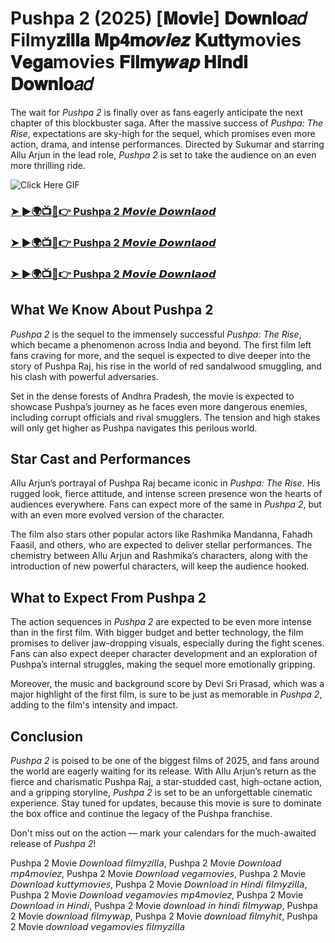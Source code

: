 # Pushpa 2 (2025) [𝐌𝐨𝐯𝐢e] 𝐃𝐨𝐰𝐧𝐥𝐨𝑎𝑑 Filmy𝐳𝐢𝐥𝐥𝐚 𝐌𝐩𝟒𝐦𝒐𝒗𝒊𝒆𝒛 𝐊𝐮𝐭𝐭𝐲movies 𝐕𝐞𝐠𝐚movies 𝐅𝐢𝐥𝐦𝐲𝒘𝒂𝒑 𝐇𝐢𝐧𝐝𝐢 𝐃𝐨𝐰𝐧𝐥𝐨𝑎𝑑

The wait for *Pushpa 2* is finally over as fans eagerly anticipate the next chapter of this blockbuster saga. After the massive success of *Pushpa: The Rise*, expectations are sky-high for the sequel, which promises even more action, drama, and intense performances. Directed by Sukumar and starring Allu Arjun in the lead role, *Pushpa 2* is set to take the audience on an even more thrilling ride.

![Click Here GIF](https://media.tenor.com/qWWK-O83J5YAAAAi/click-here.gif)
<h3><a href="https://movieslink.short.gy/pushpa-2">➤ ►🌍📺📱👉 Pushpa 2 𝙈𝙤𝙫𝙞𝙚 𝘿𝙤𝙬𝙣𝙡𝙖𝙤𝙙</a></h3>

<h3><a href="https://movieslink.short.gy/pushpa-2">➤ ►🌍📺📱👉 Pushpa 2 𝙈𝙤𝙫𝙞𝙚 𝘿𝙤𝙬𝙣𝙡𝙖𝙤𝙙</a></h3>

<h3><a href="https://movieslink.short.gy/pushpa-2">➤ ►🌍📺📱👉 Pushpa 2 𝙈𝙤𝙫𝙞𝙚 𝘿𝙤𝙬𝙣𝙡𝙖𝙤𝙙</a></h3>

## What We Know About Pushpa 2

*Pushpa 2* is the sequel to the immensely successful *Pushpa: The Rise*, which became a phenomenon across India and beyond. The first film left fans craving for more, and the sequel is expected to dive deeper into the story of Pushpa Raj, his rise in the world of red sandalwood smuggling, and his clash with powerful adversaries.

Set in the dense forests of Andhra Pradesh, the movie is expected to showcase Pushpa’s journey as he faces even more dangerous enemies, including corrupt officials and rival smugglers. The tension and high stakes will only get higher as Pushpa navigates this perilous world.

## Star Cast and Performances

Allu Arjun’s portrayal of Pushpa Raj became iconic in *Pushpa: The Rise*. His rugged look, fierce attitude, and intense screen presence won the hearts of audiences everywhere. Fans can expect more of the same in *Pushpa 2*, but with an even more evolved version of the character.

The film also stars other popular actors like Rashmika Mandanna, Fahadh Faasil, and others, who are expected to deliver stellar performances. The chemistry between Allu Arjun and Rashmika’s characters, along with the introduction of new powerful characters, will keep the audience hooked.

## What to Expect From Pushpa 2

The action sequences in *Pushpa 2* are expected to be even more intense than in the first film. With bigger budget and better technology, the film promises to deliver jaw-dropping visuals, especially during the fight scenes. Fans can also expect deeper character development and an exploration of Pushpa’s internal struggles, making the sequel more emotionally gripping.

Moreover, the music and background score by Devi Sri Prasad, which was a major highlight of the first film, is sure to be just as memorable in *Pushpa 2*, adding to the film's intensity and impact.

## Conclusion

*Pushpa 2* is poised to be one of the biggest films of 2025, and fans around the world are eagerly waiting for its release. With Allu Arjun’s return as the fierce and charismatic Pushpa Raj, a star-studded cast, high-octane action, and a gripping storyline, *Pushpa 2* is set to be an unforgettable cinematic experience. Stay tuned for updates, because this movie is sure to dominate the box office and continue the legacy of the Pushpa franchise.

Don't miss out on the action — mark your calendars for the much-awaited release of *Pushpa 2*!

Pushpa 2 Movie 𝘋𝘰𝘸𝘯𝘭𝘰𝘢𝘥 𝘧𝘪𝘭𝘮𝘺𝘻𝘪𝘭𝘭𝘢, Pushpa 2 Movie 𝘋𝘰𝘸𝘯𝘭𝘰𝘢𝘥 𝘮𝘱4𝘮𝘰𝘷𝘪𝘦𝘻, Pushpa 2 Movie 𝘋𝘰𝘸𝘯𝘭𝘰𝘢𝘥 𝘷𝘦𝘨𝘢𝘮𝘰𝘷𝘪𝘦𝘴, Pushpa 2 Movie 𝘋𝘰𝘸𝘯𝘭𝘰𝘢𝘥 𝘬𝘶𝘵𝘵𝘺𝘮𝘰𝘷𝘪𝘦𝘴, Pushpa 2 Movie 𝘋𝘰𝘸𝘯𝘭𝘰𝘢𝘥 𝘪𝘯 𝘏𝘪𝘯𝘥𝘪 𝘧𝘪𝘭𝘮𝘺𝘻𝘪𝘭𝘭𝘢, Pushpa 2 Movie 𝘋𝘰𝘸𝘯𝘭𝘰𝘢𝘥 𝘷𝘦𝘨𝘢𝘮𝘰𝘷𝘪𝘦𝘴 𝘮𝘱4𝘮𝘰𝘷𝘪𝘦𝘻, Pushpa 2 Movie 𝘋𝘰𝘸𝘯𝘭𝘰𝘢𝘥 𝘪𝘯 𝘏𝘪𝘯𝘥𝘪, Pushpa 2 Movie 𝘥𝘰𝘸𝘯𝘭𝘰𝘢𝘥 𝘪𝘯 𝘩𝘪𝘯𝘥𝘪 𝘧𝘪𝘭𝘮𝘺𝘸𝘢𝘱, Pushpa 2 Movie 𝘥𝘰𝘸𝘯𝘭𝘰𝘢𝘥 𝘧𝘪𝘭𝘮𝘺𝘸𝘢𝘱, Pushpa 2 Movie 𝘥𝘰𝘸𝘯𝘭𝘰𝘢𝘥 𝘧𝘪𝘭𝘮𝘺𝘩𝘪𝘵, Pushpa 2 Movie 𝘥𝘰𝘸𝘯𝘭𝘰𝘢𝘥 𝘷𝘦𝘨𝘢𝘮𝘰𝘷𝘪𝘦𝘴 𝘧𝘪𝘭𝘮𝘺𝘻𝘪𝘭𝘭𝘢
